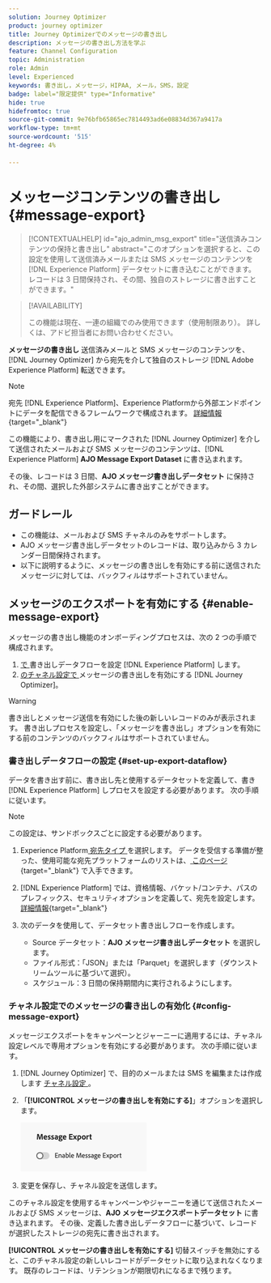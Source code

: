 ```yaml
---
solution: Journey Optimizer
product: journey optimizer
title: Journey Optimizerでのメッセージの書き出し
description: メッセージの書き出し方法を学ぶ
feature: Channel Configuration
topic: Administration
role: Admin
level: Experienced
keywords: 書き出し，メッセージ，HIPAA, メール，SMS，設定
badge: label="限定提供" type="Informative"
hide: true
hidefromtoc: true
source-git-commit: 9e76bfb65865ec7814493ad6e08834d367a9417a
workflow-type: tm+mt
source-wordcount: '515'
ht-degree: 4%

---
```


# メッセージコンテンツの書き出し {#message-export}

>[!CONTEXTUALHELP]
>id="ajo_admin_msg_export"
>title="送信済みコンテンツの保持と書き出し"
>abstract="このオプションを選択すると、この設定を使用して送信済みメールまたは SMS メッセージのコンテンツを [!DNL Experience Platform] データセットに書き込むことができます。 レコードは 3 日間保持され、その間、独自のストレージに書き出すことができます。"

>[!AVAILABILITY]
>
>この機能は現在、一連の組織でのみ使用できます（使用制限あり）。 詳しくは、アドビ担当者にお問い合わせください。

**メッセージの書き出し** 送信済みメールと SMS メッセージのコンテンツを、[!DNL Journey Optimizer] から宛先を介して独自のストレージ [!DNL Adobe Experience Platform] 転送できます。

>[!NOTE]
>
>宛先 [!DNL Experience Platform]、Experience Platformから外部エンドポイントにデータを配信できるフレームワークで構成されます。 [詳細情報](https://experienceleague.adobe.com/ja/docs/experience-platform/destinations/home){target="_blank"}

この機能により、書き出し用にマークされた [!DNL Journey Optimizer] を介して送信されたメールおよび SMS メッセージのコンテンツは、[!DNL Experience Platform] **AJO Message Export Dataset** に書き込まれます。

その後、レコードは 3 日間、**AJO メッセージ書き出しデータセット** に保持され、その間、選択した外部システムに書き出すことができます。
<!--
## Terminology

* **[!DNL Experience Platform] destinations** - Framework to deliver data out of Experience Platform into external endpoints. [Learn more](https://experienceleague.adobe.com/ja/docs/experience-platform/destinations/home){target="_blank"}
* **AJO Message Export Dataset** - An [!DNL Experience Platform] dataset which stores the message content of email and SMS messages sent via [!DNL Journey Optimizer] which have been marked for export.
* **Retention**: Records in the AJO Message Export Dataset are retained for 3 calendar days from ingestion.-->

## ガードレール

* この機能は、メールおよび SMS チャネルのみをサポートします。
* AJO メッセージ書き出しデータセットのレコードは、取り込みから 3 カレンダー日間保持されます。
* 以下に説明するように、メッセージの書き出しを有効にする前に送信されたメッセージに対しては、バックフィルはサポートされていません。

## メッセージのエクスポートを有効にする {#enable-message-export}

メッセージの書き出し機能のオンボーディングプロセスは、次の 2 つの手順で構成されます。

1. [ で ](#set-up-export-dataflow) 書き出しデータフローを設定 [!DNL Experience Platform] します。
1. [ のチャネル設定で ](#config-message-export) メッセージの書き出しを有効にする [!DNL Journey Optimizer]。

>[!WARNING]
>
>書き出しとメッセージ送信を有効にした後の新しいレコードのみが表示されます。 書き出しプロセスを設定し、「メッセージを書き出し」オプションを有効にする前のコンテンツのバックフィルはサポートされていません。

### 書き出しデータフローの設定 {#set-up-export-dataflow}

データを書き出す前に、書き出し先と使用するデータセットを定義して、書き [!DNL Experience Platform] しプロセスを設定する必要があります。 次の手順に従います。

>[!NOTE]
>
>この設定は、サンドボックスごとに設定する必要があります。

1. Experience Platform[ 宛先タイプ ](https://experienceleague.adobe.com/ja/docs/experience-platform/destinations/destination-types) を選択します。 データを受信する準備が整った、使用可能な宛先プラットフォームのリストは、[ このページ ](https://experienceleague.adobe.com/ja/docs/experience-platform/destinations/catalog/overview){target="_blank"} で入手できます。

1. [!DNL Experience Platform] では、資格情報、バケット/コンテナ、パスのプレフィックス、セキュリティオプションを定義して、宛先を設定します。 [詳細情報](https://experienceleague.adobe.com/ja/docs/experience-platform/destinations/ui/activate/export-datasets){target="_blank"}

1. 次のデータを使用して、データセット書き出しフローを作成します。

   * Source データセット：**AJO メッセージ書き出しデータセット** を選択します。
   * ファイル形式：「JSON」または「Parquet」を選択します（ダウンストリームツールに基づいて選択）。
   * スケジュール：3 日間の保持期間内に実行されるようにします。

### チャネル設定でのメッセージの書き出しの有効化 {#config-message-export}

メッセージエクスポートをキャンペーンとジャーニーに適用するには、チャネル設定レベルで専用オプションを有効にする必要があります。 次の手順に従います。

1. [!DNL Journey Optimizer] で、目的のメールまたは SMS を編集または作成します [ チャネル設定 ](channel-surfaces.md#create-channel-surface)。

1. 「**[!UICONTROL メッセージの書き出しを有効にする]**」オプションを選択します。

   ![](assets/config-message-export.png)

1. 変更を保存し、チャネル設定を送信します。

このチャネル設定を使用するキャンペーンやジャーニーを通じて送信されたメールおよび SMS メッセージは、**AJO メッセージエクスポートデータセット** に書き込まれます。 その後、定義した書き出しデータフローに基づいて、レコードが選択したストレージの宛先に書き出されます。

**[!UICONTROL メッセージの書き出しを有効にする]** 切替スイッチを無効にすると、このチャネル設定の新しいレコードがデータセットに取り込まれなくなります。 既存のレコードは、リテンションが期限切れになるまで残ります。


